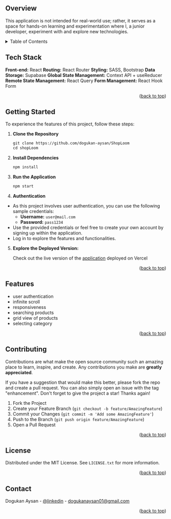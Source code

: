 <a name="readme-top"></a>

## Overview

This application is not intended for real-world use; rather, it serves as a space for hands-on learning and experimentation where I, a junior developer, experiment with and explore new technologies.

<!-- TABLE OF CONTENTS -->
<details>
  <summary>Table of Contents</summary>
  <ol>
    <li>
      <a href="#tech-stack">Tech Stack</a>
    </li>
    <li>
      <a href="#getting-started">Getting Started</a>
    </li>
    <li><a href="#features">Features</a></li>
    <li><a href="#contributing">Contributing</a></li>
    <li><a href="#license">License</a></li>
    <li><a href="#contact">Contact</a></li>
  </ol>
</details>

## Tech Stack

**Front-end:** React
**Routing:** React Router
**Styling:** SASS, Bootstrap
**Data Storage:** Supabase
**Global State Management:** Context API + useReducer
**Remote State Management:** React Query
**Form Management:** React Hook Form

<p align="right">(<a href="#readme-top">back to top</a>)</p>

<!-- GETTING STARTED -->

## Getting Started

To experience the features of this project, follow these steps:

1. **Clone the Repository**

   ```md
   git clone https://github.com/dogukan-aysan/ShopLoom
   cd shopLoom
   ```

2. **Install Dependencies**

   ```md
   npm install
   ```

3. **Run the Application**

   ```md
   npm start
   ```

4. **Authentication**

- As this project involves user authentication, you can use the following sample credentials:
  - **Username:** `user@mail.com`
  - **Password:** `pass1234`
- Use the provided credentials or feel free to create your own account by signing up within the application.
- Log in to explore the features and functionalities.

5. **Explore the Deployed Version:**

   Check out the live version of the [application](https://shop-loom.vercel.app/) deployed on Vercel

<p align="right">(<a href="#readme-top">back to top</a>)</p>

## Features

- user authentication
- infinite scroll
- responsiveness
- searching products
- grid view of products
- selecting category

<p align="right">(<a href="#readme-top">back to top</a>)</p>

<!-- CONTRIBUTING -->

## Contributing

Contributions are what make the open source community such an amazing place to learn, inspire, and create. Any contributions you make are **greatly appreciated**.

If you have a suggestion that would make this better, please fork the repo and create a pull request. You can also simply open an issue with the tag "enhancement".
Don't forget to give the project a star! Thanks again!

1. Fork the Project
2. Create your Feature Branch (`git checkout -b feature/AmazingFeature`)
3. Commit your Changes (`git commit -m 'Add some AmazingFeature'`)
4. Push to the Branch (`git push origin feature/AmazingFeature`)
5. Open a Pull Request

<p align="right">(<a href="#readme-top">back to top</a>)</p>

<!-- LICENSE -->

## License

Distributed under the MIT License. See `LICENSE.txt` for more information.

<p align="right">(<a href="#readme-top">back to top</a>)</p>

<!-- CONTACT -->

## Contact

Dogukan Aysan - [@linkedin](https://www.linkedin.com/in/dogukan-aysan/) - dogukanaysan01@gmail.com

<p align="right">(<a href="#readme-top">back to top</a>)</p>
